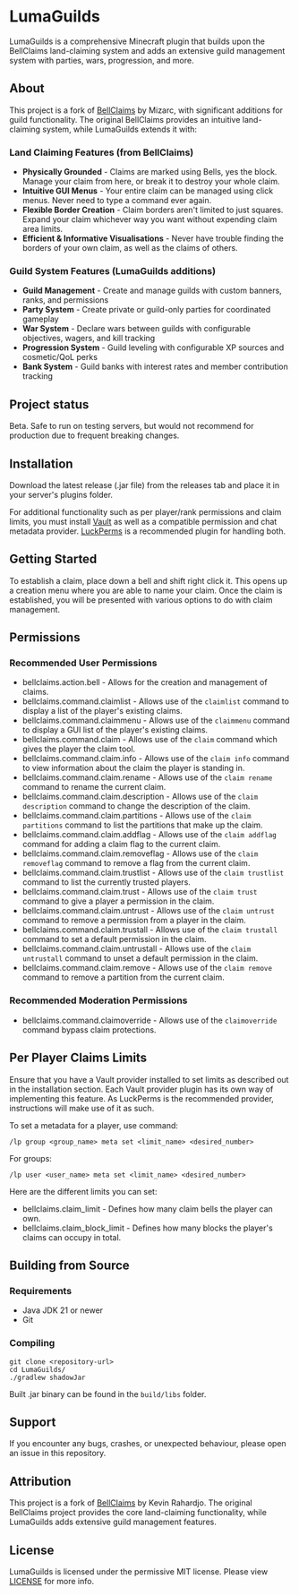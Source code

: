 
# LumaGuilds

LumaGuilds is a comprehensive Minecraft plugin that builds upon the BellClaims land-claiming system and adds an extensive guild management system with parties, wars, progression, and more.

## About

This project is a fork of [BellClaims](https://github.com/mizarc/bell-claims) by Mizarc, with significant additions for guild functionality. The original BellClaims provides an intuitive land-claiming system, while LumaGuilds extends it with:

### Land Claiming Features (from BellClaims)
- **Physically Grounded** - Claims are marked using Bells, yes the block. Manage your claim from here, or break it to destroy your whole claim.
- **Intuitive GUI Menus** - Your entire claim can be managed using click menus. Never need to type a command ever again.
- **Flexible Border Creation** - Claim borders aren't limited to just squares. Expand your claim whichever way you want without expending claim area limits.
- **Efficient & Informative Visualisations** - Never have trouble finding the borders of your own claim, as well as the claims of others.

### Guild System Features (LumaGuilds additions)
- **Guild Management** - Create and manage guilds with custom banners, ranks, and permissions
- **Party System** - Create private or guild-only parties for coordinated gameplay
- **War System** - Declare wars between guilds with configurable objectives, wagers, and kill tracking
- **Progression System** - Guild leveling with configurable XP sources and cosmetic/QoL perks
- **Bank System** - Guild banks with interest rates and member contribution tracking

## Project status
Beta. Safe to run on testing servers, but would not recommend for production due to frequent breaking changes.

## Installation
Download the latest release (.jar file) from the releases tab and place it in your server's plugins folder. 

For additional functionality such as per player/rank permissions and claim limits, you must install 
[Vault](https://www.spigotmc.org/resources/vault.34315/) as well as a compatible permission and chat
metadata provider. [LuckPerms](https://luckperms.net/) is a recommended plugin for handling both.

## Getting Started
To establish a claim, place down a bell and shift right click it. This opens up a creation menu where you are able to 
name your claim. Once the claim is established, you will be presented with various options to do with claim management.

## Permissions
### Recommended User Permissions
- bellclaims.action.bell - Allows for the creation and management of claims.
- bellclaims.command.claimlist - Allows use of the `claimlist` command to display a list of the player's existing claims.
- bellclaims.command.claimmenu - Allows use of the `claimmenu` command to display a GUI list of the player's existing claims.
- bellclaims.command.claim - Allows use of the `claim` command which gives the player the claim tool.
- bellclaims.command.claim.info - Allows use of the `claim info` command to view information about the claim the player is standing in.
- bellclaims.command.claim.rename - Allows use of the `claim rename` command to rename the current claim.
- bellclaims.command.claim.description - Allows use of the `claim description` command to change the description of the claim.
- bellclaims.command.claim.partitions - Allows use of the `claim partitions` command to list the partitions that make up the claim.
- bellclaims.command.claim.addflag - Allows use of the `claim addflag` command for adding a claim flag to the current claim.
- bellclaims.command.claim.removeflag - Allows use of the `claim removeflag` command to remove a flag from the current claim.
- bellclaims.command.claim.trustlist - Allows use of the `claim trustlist` command to list the currently trusted players.
- bellclaims.command.claim.trust - Allows use of the `claim trust` command to give a player a permission in the claim.
- bellclaims.command.claim.untrust - Allows use of the `claim untrust` command to remove a permission from a player in the claim.
- bellclaims.command.claim.trustall - Allows use of the `claim trustall` command to set a default permission in the claim.
- bellclaims.command.claim.untrustall - Allows use of the `claim untrustall` command to unset a default permission in the claim.
- bellclaims.command.claim.remove - Allows use of the `claim remove` command to remove a partition from the current claim.

### Recommended Moderation Permissions
- bellclaims.command.claimoverride - Allows use of the `claimoverride` command bypass claim protections.

## Per Player Claims Limits
Ensure that you have a Vault provider installed to set limits as described out in the installation section. Each Vault 
provider plugin has its own way of implementing this feature. As LuckPerms is the recommended provider, instructions 
will make use of it as such.

To set a metadata for a player, use command:

`/lp group <group_name> meta set <limit_name> <desired_number>`

For groups:

`/lp user <user_name> meta set <limit_name> <desired_number>`

Here are the different limits you can set:
- bellclaims.claim_limit - Defines how many claim bells the player can own.
- bellclaims.claim_block_limit - Defines how many blocks the player's claims can occupy in total.

## Building from Source
### Requirements
- Java JDK 21 or newer
- Git

### Compiling
```
git clone <repository-url>
cd LumaGuilds/
./gradlew shadowJar
```
Built .jar binary can be found in the `build/libs` folder.

## Support
If you encounter any bugs, crashes, or unexpected behaviour, please open an issue in this repository.

## Attribution
This project is a fork of [BellClaims](https://github.com/mizarc/bell-claims) by Kevin Rahardjo. The original BellClaims project provides the core land-claiming functionality, while LumaGuilds adds extensive guild management features.

## License
LumaGuilds is licensed under the permissive MIT license. Please view [LICENSE](LICENSE) for more info.
